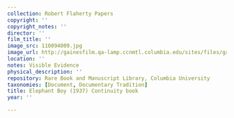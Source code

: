 ```yaml
---
collection: Robert Flaherty Papers
copyright: ''
copyright_notes: ''
director: ''
film_title: ''
image_src: 110094009.jpg
image_url: http://gainesfilm.qa-lamp.ccnmtl.columbia.edu/sites/files/gainesfilm/images/110094009.jpg
location: ''
notes: Visible Evidence
physical_description: ''
repository: Rare Book and Manuscript Library, Columbia University
taxonomies: [Document, Documentary Tradition]
title: Elephant Boy (1937) Continuity book
year: ''

---
```

